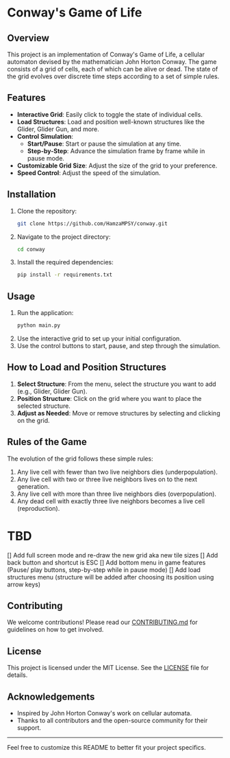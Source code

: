 # Conway's Game of Life

## Overview

This project is an implementation of Conway's Game of Life, a cellular automaton devised by the mathematician John Horton Conway. The game consists of a grid of cells, each of which can be alive or dead. The state of the grid evolves over discrete time steps according to a set of simple rules.

## Features

- **Interactive Grid**: Easily click to toggle the state of individual cells.
- **Load Structures**: Load and position well-known structures like the Glider, Glider Gun, and more.
- **Control Simulation**:
  - **Start/Pause**: Start or pause the simulation at any time.
  - **Step-by-Step**: Advance the simulation frame by frame while in pause mode.
- **Customizable Grid Size**: Adjust the size of the grid to your preference.
- **Speed Control**: Adjust the speed of the simulation.

## Installation

1. Clone the repository:
   ```bash
   git clone https://github.com/HamzaMPSY/conway.git
   ```
2. Navigate to the project directory:
   ```bash
   cd conway
   ```
3. Install the required dependencies:
   ```bash
   pip install -r requirements.txt
   ```

## Usage

1. Run the application:
   ```bash
   python main.py
   ```
2. Use the interactive grid to set up your initial configuration.
3. Use the control buttons to start, pause, and step through the simulation.

## How to Load and Position Structures

1. **Select Structure**: From the menu, select the structure you want to add (e.g., Glider, Glider Gun).
2. **Position Structure**: Click on the grid where you want to place the selected structure.
3. **Adjust as Needed**: Move or remove structures by selecting and clicking on the grid.

## Rules of the Game

The evolution of the grid follows these simple rules:

1. Any live cell with fewer than two live neighbors dies (underpopulation).
2. Any live cell with two or three live neighbors lives on to the next generation.
3. Any live cell with more than three live neighbors dies (overpopulation).
4. Any dead cell with exactly three live neighbors becomes a live cell (reproduction).

# TBD

[] Add full screen mode and re-draw the new grid aka new tile sizes
[] Add back button and shortcut is ESC
[] Add bottom menu in game features (Pause/ play buttons, step-by-step while in pause mode)
[] Add load structures menu (structure will be added after choosing its position using arrow keys)

## Contributing

We welcome contributions! Please read our [CONTRIBUTING.md](CONTRIBUTING.md) for guidelines on how to get involved.

## License

This project is licensed under the MIT License. See the [LICENSE](LICENSE) file for details.

## Acknowledgements

- Inspired by John Horton Conway's work on cellular automata.
- Thanks to all contributors and the open-source community for their support.

---

Feel free to customize this README to better fit your project specifics.
